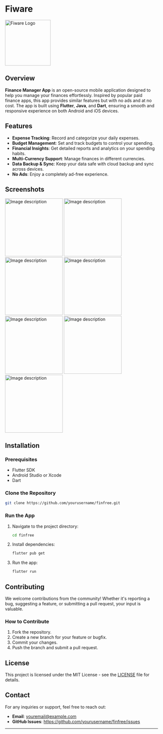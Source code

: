 # Fiware
<img src="https://github.com/user-attachments/assets/dc508a8e-17ed-4254-867e-4dc497443a76" alt="Fiware Logo" style="width:150px; height:auto;"/>

## Overview

**Finance Manager App** is an open-source mobile application designed to help you manage your finances effortlessly. Inspired by popular paid finance apps, this app provides similar features but with no ads and at no cost. The app is built using **Flutter**, **Java**, and **Dart**, ensuring a smooth and responsive experience on both Android and iOS devices.

## Features

- **Expense Tracking**: Record and categorize your daily expenses.
- **Budget Management**: Set and track budgets to control your spending.
- **Financial Insights**: Get detailed reports and analytics on your spending habits.
- **Multi-Currency Support**: Manage finances in different currencies.
- **Data Backup & Sync**: Keep your data safe with cloud backup and sync across devices.
- **No Ads**: Enjoy a completely ad-free experience.

## Screenshots
<img src="https://github.com/user-attachments/assets/6e726c0b-a513-47e4-8474-31c9711a9d28" alt="Image description" style="width:190px; height:auto;"/>
<img src="https://github.com/user-attachments/assets/0e62af56-de22-4afc-8978-8e4510e58f9e" alt="Image description" style="width:190px; height:auto;"/>
<img src="https://github.com/user-attachments/assets/00d2d391-9711-4150-8e31-96939715b924" alt="Image description" style="width:190px; height:auto;"/>
<img src="https://github.com/user-attachments/assets/18175350-8fb7-4930-bf31-17db496c805d" alt="Image description" style="width:190px; height:auto;"/>
<img src="https://github.com/user-attachments/assets/a022b9be-6ab9-4cb7-b9aa-314a28501c2a" alt="Image description" style="width:190px; height:auto;"/>
<img src="https://github.com/user-attachments/assets/f34a42d1-3d1b-48bc-890e-38596cdc6e22" alt="Image description" style="width:190px; height:auto;"/>
<img src="https://github.com/user-attachments/assets/18baf23b-c545-4431-a69f-669fb0e4e6d3" alt="Image description" style="width:190px; height:auto;"/>

## Installation

### Prerequisites

- Flutter SDK
- Android Studio or Xcode
- Dart

### Clone the Repository

```bash
git clone https://github.com/yourusername/finfree.git
```

### Run the App

1. Navigate to the project directory:
   ```bash
   cd finfree
   ```
2. Install dependencies:
   ```bash
   flutter pub get
   ```
3. Run the app:
   ```bash
   flutter run
   ```

## Contributing

We welcome contributions from the community! Whether it's reporting a bug, suggesting a feature, or submitting a pull request, your input is valuable.

### How to Contribute

1. Fork the repository.
2. Create a new branch for your feature or bugfix.
3. Commit your changes.
4. Push the branch and submit a pull request.

## License

This project is licensed under the MIT License - see the [LICENSE](LICENSE) file for details.

## Contact

For any inquiries or support, feel free to reach out:

- **Email**: youremail@example.com
- **GitHub Issues**: https://github.com/yourusername/finfree/issues

---

